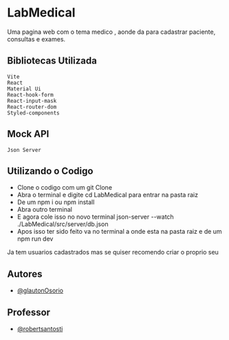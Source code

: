 # LabMedical

Uma pagina web com o tema medico , aonde da para cadastrar paciente, consultas e exames.

## Bibliotecas Utilizada

```
Vite
React
Material Ui
React-hook-form
React-input-mask
React-router-dom
Styled-components
```

## Mock API

```
Json Server
```

## Utilizando o Codigo

- Clone o codigo com um git Clone
- Abra o terminal e digite cd LabMedical para entrar na pasta raiz
- De um npm i ou npm install
- Abra outro terminal
- E agora cole isso no novo terminal json-server --watch ./LabMedical/src/server/db.json
- Apos isso ter sido feito va no terminal a onde esta na pasta raiz e de um npm run dev

Ja tem usuarios cadastrados mas se quiser recomendo criar o proprio seu

## Autores

- [@glautonOsorio](https://github.com/glautonOsorio)

## Professor

- [@robertsantosti](https://github.com/robertsantosti)
